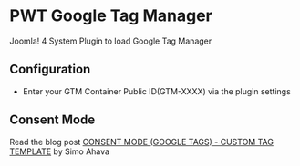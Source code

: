 # PWT Google Tag Manager
Joomla! 4 System Plugin to load Google Tag Manager

## Configuration

- Enter your GTM Container Public ID(GTM-XXXX) via the plugin settings

## Consent Mode

Read the blog post [CONSENT MODE (GOOGLE TAGS) - CUSTOM TAG TEMPLATE](https://www.simoahava.com/custom-templates/consent-mode/) by Simo Ahava


